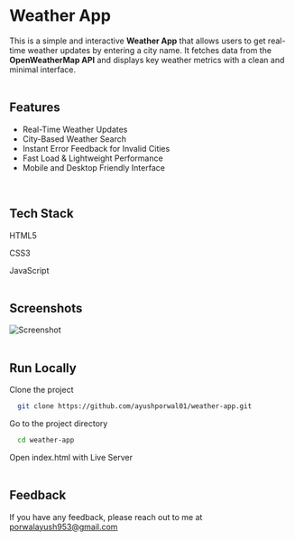 # Weather App

This is a simple and interactive **Weather App** that allows users to get real-time weather updates by entering a city name.
It fetches data from the **OpenWeatherMap API** and displays key weather metrics with a clean and minimal interface.
<br>
<br>

## Features
<ul>
  <li>Real-Time Weather Updates</li>
  <li>City-Based Weather Search</li>
  <li>Instant Error Feedback for Invalid Cities</li>
  <li>Fast Load & Lightweight Performance</li>
  <li>Mobile and Desktop Friendly Interface</li>
</ul> 
<br>

## Tech Stack

HTML5

CSS3

JavaScript
<br>
<br>

## Screenshots

![Screenshot](https://imgur.com/oqoQpfc.png)
<br>
<br>

## Run Locally

Clone the project

```bash
  git clone https://github.com/ayushporwal01/weather-app.git
```

Go to the project directory

```bash
  cd weather-app
```

Open index.html with Live Server
<br>
<br>

## Feedback

If you have any feedback, please reach out to me at porwalayush953@gmail.com




